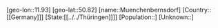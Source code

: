 ﻿---
location: [50.82,11.93]
type: City
tags:
- geo/City


SpocWebEntityId: 32673
isDeleted: false
confidential: public

---
[geo-lon::11.93]
[geo-lat::50.82]
[name::Muenchenbernsdorf]
[Country::[[Germany]]]
[State:[[../../Thüringen]]]]
[Population::]
[Unknown::]

